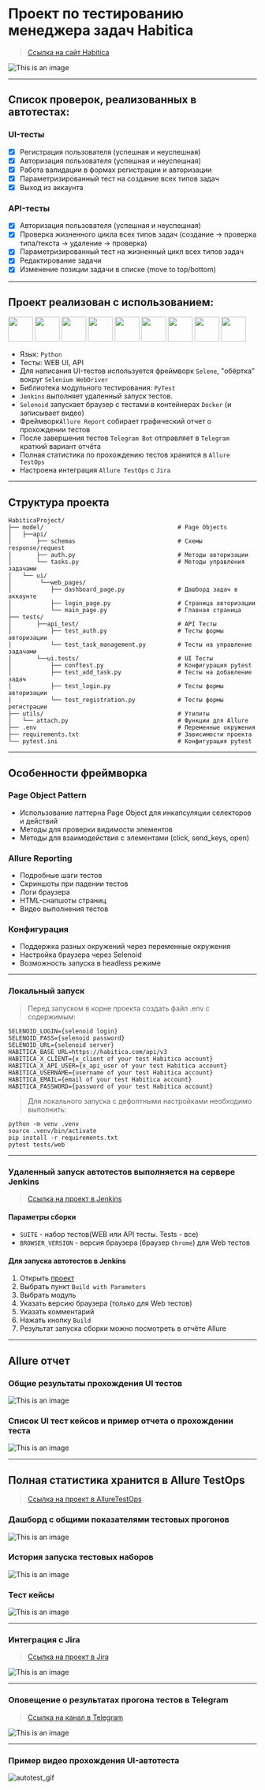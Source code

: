 # Проект по тестированию менеджера задач Habitica

> [Ссылка на сайт Habitica](https://habitica.com)

![This is an image](media/images/habitica_mainpage.png)

---

## Список проверок, реализованных в автотестах:

### UI-тесты

- [x] Регистрация пользователя (успешная и неуспешная)
- [x] Авторизация пользователя (успешная и неуспешная)
- [x] Работа валидации в формах регистрации и авторизации
- [x] Параметризированный тест на создание всех типов задач
- [x] Выход из аккаунта

### API-тесты

- [x] Авторизация пользователя (успешная и неуспешная)
- [x] Проверка жизненного цикла всех типов задач (создание -> проверка типа/текста -> удаление -> проверка)
- [x] Параметризированный тест на жизненный цикл всех типов задач
- [x] Редактирование задачи
- [x] Изменение позиции задачи в списке (move to top/bottom)

----

## Проект реализован с использованием:

<img src="media/icons/python-original.svg" width="50"> <img src="media/icons/pytest.png" width="50"> <img src="media/icons/selene.png" width="50"> <img src="media/icons/selenoid.png" width="50"> <img src="media/icons/jenkins.png" width="50"> <img src="media/icons/allure_report.png" width="50"> <img src="media/icons/allure_testops.png" width="50"> <img src="media/icons/jira.png" width="50"> <img src="media/icons/tg.png" width="50">

- Язык: `Python`
- Тесты: WEB UI, API
- Для написания UI-тестов используется фреймворк `Selene`, "обёртка" вокруг `Selenium WebDriver`
- Библиотека модульного тестирования: `PyTest`
- `Jenkins` выполняет удаленный запуск тестов.
- `Selenoid` запускает браузер с тестами в контейнерах `Docker` (и записывает видео)
- Фреймворк`Allure Report` собирает графический отчет о прохождении тестов
- После завершения тестов `Telegram Bot` отправляет в `Telegram` краткий вариант отчёта
- Полная статистика по прохождению тестов хранится в `Allure TestOps`
- Настроена интеграция `Allure TestOps` с `Jira`

---

## Структура проекта

```
HabiticaProject/
├── model/                                      # Page Objects
│   ├──api/
│       ├── schemas                             # Схемы response/request
│       ├── auth.py                             # Методы авторизации
│       └── tasks.py                            # Методы управления задачами
│   └── ui/
│        └──web_pages/                 
│           ├── dashboard_page.py               # Дашборд задач в аккаунте
│           ├── login_page.py                   # Страница авторизации
│           └── main_page.py                    # Главная страница
├── tests/                              
│       ├──api_test/                            # API Тесты
│           ├── test_auth.py                    # Тесты формы авторизации
│           └── test_task_management.py         # Тесты на управление задачами
│       └──ui.tests/                            # UI Тесты
│           ├── conftest.py                     # Конфигурация pytest
│           ├── test_add_task.py                # Тесты на добавление задач 
│           ├── test_login.py                   # Тесты формы авторизации    
│           └── test_registration.py            # Тесты формы регистрации
├── utils/                                      # Утилиты
│   └── attach.py                               # Функции для Allure
├── .env                                        # Переменные окружения
├── requirements.txt                            # Зависимости проекта
└── pytest.ini                                  # Конфигурация pytest
```

---

## Особенности фреймворка

### Page Object Pattern

- Использование паттерна Page Object для инкапсуляции селекторов и действий
- Методы для проверки видимости элементов
- Методы для взаимодействия с элементами (click, send_keys, open)

### Allure Reporting

- Подробные шаги тестов
- Скриншоты при падении тестов
- Логи браузера
- HTML-снапшоты страниц
- Видео выполнения тестов

### Конфигурация

- Поддержка разных окружений через переменные окружения
- Настройка браузера через Selenoid
- Возможность запуска в headless режиме

---

### Локальный запуск
> Перед запуском в корне проекта создать файл .env с содержимым:
```
SELENOID_LOGIN={selenoid login}
SELENOID_PASS={selenoid password}
SELENOID_URL={selenoid server}
HABITICA_BASE_URL=https://habitica.com/api/v3
HABITICA_X_CLIENT={x_client of your test Habitica account}
HABITICA_X_API_USER={x_api_user of your test Habitica account}
HABITICA_USERNAME={username of your test Habitica account}
HABITICA_EMAIL={email of your test Habitica account}
HABITICA_PASSWORD={password of your test Habitica account}
```

> Для локального запуска с дефолтными настройками необходимо выполнить:
```
python -m venv .venv
source .venv/bin/activate
pip install -r requirements.txt
pytest tests/web
```
---

### Удаленный запуск автотестов выполняется на сервере Jenkins
> [Ссылка на проект в Jenkins](https://jenkins.autotests.cloud/job/HabiticaProject/)

#### Параметры сборки

- `SUITE` - набор тестов(WEB или API тесты. Tests - все)
- `BROWSER_VERSION` - версия браузера (браузер `Chrome`) для Web тестов

#### Для запуска автотестов в Jenkins

1. Открыть [проект](https://jenkins.autotests.cloud/job/HabiticaProject/)
2. Выбрать пункт `Build with Parameters`
3. Выбрать модуль
4. Указать версию браузера (только для Web тестов)
5. Указать комментарий
6. Нажать кнопку `Build`
7. Результат запуска сборки можно посмотреть в отчёте Allure

---

## Allure отчет

### Общие результаты прохождения UI тестов

![This is an image](media/images/allure_report_overview.png)

### Список UI тест кейсов и пример отчета о прохождении теста

![This is an image](media/images/allure_behaviors.png)

---

## Полная статистика хранится в Allure TestOps

> [Ссылка на проект в AllureTestOps](https://allure.autotests.cloud/project/4822/dashboards)

### Дашборд с общими показателями тестовых прогонов

![This is an image](media/images/allure_testops_dashboards.png)

### История запуска тестовых наборов

![This is an image](media/images/allure_testops_launches.png)

### Тест кейсы

![This is an image](media/images/allure_testops_testcases.png)

---

### Интеграция с Jira

> [Ссылка на проект в Jira](https://jira.autotests.cloud/browse/HOMEWORK-1477)

![This is an image](media/images/jira.png)

---

### Оповещение о результатах прогона тестов в Telegram

> [Ссылка на канал в Telegram](https://t.me/+lAeNRkltTRU0ZDIy)

![This is an image](media/images/telegram_report.png)

---

### Пример видео прохождения UI-автотеста

![autotest_gif](media/images/UI_autotest_example.gif)